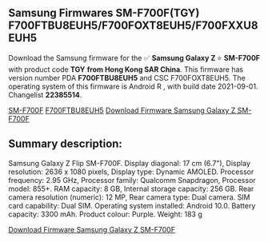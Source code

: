 <h2>Samsung Firmwares SM-F700F(TGY) F700FTBU8EUH5/F700FOXT8EUH5/F700FXXU8EUH5</h2>
Download the Samsung firmware for the ✅ <strong>Samsung Galaxy Z </strong> ⭐ <strong>SM-F700F</strong> with product code <strong>TGY</strong> <strong> from Hong Kong SAR China</strong>. This firmware has version number PDA <strong>F700FTBU8EUH5</strong> and CSC F700FOXT8EUH5. The operating system of this firmware is Android R , with build date 2021-09-01. Changelist <strong>22385514</strong>.


[SM-F700F](https://samfirm.shop/samsung/model/SM-F700F)
[F700FTBU8EUH5](https://samfirm.shop/samsung/pda/F700FTBU8EUH5)
[Download Firmware Samsung Galaxy Z SM-F700F](https://samfirm.shop/samsung/firmware/452311)
<h2>Summary description:</h2>
<p>Samsung Galaxy Z Flip SM-F700F. Display diagonal: 17 cm (6.7"), Display resolution: 2636 x 1080 pixels, Display type: Dynamic AMOLED. Processor frequency: 2.95 GHz, Processor family: Qualcomm Snapdragon, Processor model: 855+. RAM capacity: 8 GB, Internal storage capacity: 256 GB. Rear camera resolution (numeric): 12 MP, Rear camera type: Dual camera. SIM card capability: Dual SIM. Operating system installed: Android 10.0. Battery capacity: 3300 mAh. Product colour: Purple. Weight: 183 g</p>


[Download Firmware Samsung Galaxy Z SM-F700F](https://samfirm.shop/samsung/firmware/452311)
